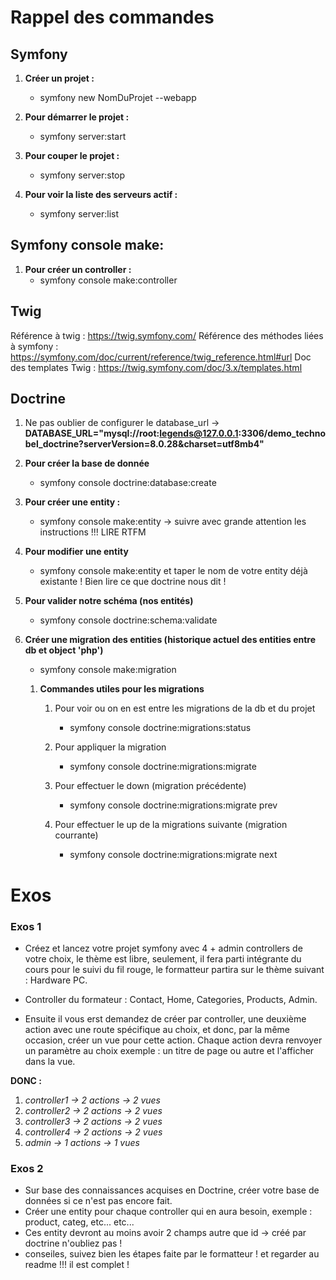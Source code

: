 # Rappel des commandes #

## Symfony ##
1. **Créer un projet :**
    - symfony new NomDuProjet --webapp

2. **Pour démarrer le projet :**
    - symfony server:start

3. **Pour couper le projet :**
    - symfony server:stop

4. **Pour voir la liste des serveurs actif :**
    - symfony server:list


## Symfony console make: ##
1. **Pour créer un controller :** 
    - symfony console make:controller


## Twig ##
Référence à twig : https://twig.symfony.com/
Référence des méthodes liées à symfony : https://symfony.com/doc/current/reference/twig_reference.html#url
Doc des templates Twig : https://twig.symfony.com/doc/3.x/templates.html

## Doctrine ##
1. Ne pas oublier de configurer le database_url ->
**DATABASE_URL="mysql://root:legends@127.0.0.1:3306/demo_technobel_doctrine?serverVersion=8.0.28&charset=utf8mb4"**

1. **Pour créer la base de donnée** 
    - symfony console doctrine:database:create

2. **Pour créer une entity :** 
    - symfony console make:entity -> suivre avec grande attention les instructions !!! LIRE RTFM

3. **Pour modifier une entity**
    - symfony console make:entity et taper le nom de votre entity déjà existante ! Bien lire ce que doctrine nous dit !

4. **Pour valider notre schéma (nos entités)** 
    - symfony console doctrine:schema:validate

5. **Créer une migration des entities (historique actuel des entities entre db et object 'php')**
    - symfony console make:migration
    1. **Commandes utiles pour les migrations**

        1. Pour voir ou on en est entre les migrations de la db et du projet 
            - symfony console doctrine:migrations:status

        2. Pour appliquer la migration 
            - symfony console doctrine:migrations:migrate

        3. Pour effectuer le down (migration précédente)
            - symfony console doctrine:migrations:migrate prev
            
        4. Pour effectuer le up de la migrations suivante (migration courrante)
            - symfony console doctrine:migrations:migrate next

# Exos #
### Exos 1 ###
- Créez et lancez votre projet symfony avec 4 + admin controllers de votre choix, le thème est libre, seulement, il fera parti intégrante du 
cours pour le suivi du fil rouge, le formatteur partira sur le thème suivant : Hardware PC.

- Controller du formateur : Contact, Home, Categories, Products, Admin.

- Ensuite il vous erst demandez de créer par controller, une deuxième action avec une route spécifique au choix, et donc, par la même 
occasion, créer un vue pour cette action. Chaque action devra renvoyer un paramètre au choix exemple : un titre de page ou autre
et l'afficher dans la vue.

**DONC :**
1. *controller1 -> 2 actions -> 2 vues*
2. *controller2 -> 2 actions -> 2 vues*
3. *controller3 -> 2 actions -> 2 vues*
4. *controller4 -> 2 actions -> 2 vues*
5. *admin -> 1 actions -> 1 vues*


### Exos 2 ###
- Sur base des connaissances acquises en Doctrine, créer votre base de données si ce n'est pas encore fait.
- Créer une entity pour chaque controller qui en aura besoin, exemple : product, categ, etc... etc...
- Ces entity devront au moins avoir 2 champs autre que id -> créé par doctrine n'oubliez pas !
- conseiles, suivez bien les étapes faite par le formatteur ! et regarder au readme !!! il est complet !
